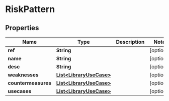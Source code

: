 
# RiskPattern

## Properties
Name | Type | Description | Notes
------------ | ------------- | ------------- | -------------
**ref** | **String** |  |  [optional]
**name** | **String** |  |  [optional]
**desc** | **String** |  |  [optional]
**weaknesses** | [**List&lt;LibraryUseCase&gt;**](LibraryUseCase.md) |  |  [optional]
**countermeasures** | [**List&lt;LibraryUseCase&gt;**](LibraryUseCase.md) |  |  [optional]
**usecases** | [**List&lt;LibraryUseCase&gt;**](LibraryUseCase.md) |  |  [optional]



